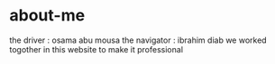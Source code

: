# about-me
the driver : osama abu mousa
the navigator : ibrahim diab
we worked togother in this website to make it professional